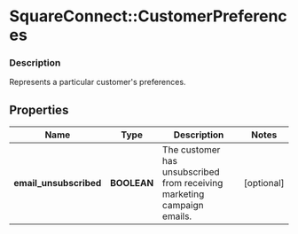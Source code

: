 # SquareConnect::CustomerPreferences

### Description

Represents a particular customer's preferences.

## Properties
Name | Type | Description | Notes
------------ | ------------- | ------------- | -------------
**email_unsubscribed** | **BOOLEAN** | The customer has unsubscribed from receiving marketing campaign emails. | [optional] 


